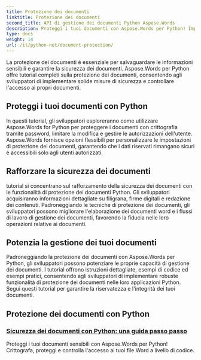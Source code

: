 ```yaml
---
title: Protezione dei documenti
linktitle: Protezione dei documenti
second_title: API di gestione dei documenti Python Aspose.Words
description: Proteggi i tuoi documenti con Aspose.Words per Python! Implementa la crittografia delle password, le autorizzazioni utente e le firme digitali per una solida protezione dei documenti.
type: docs
weight: 14
url: /it/python-net/document-protection/
---
```

La protezione dei documenti è essenziale per salvaguardare le informazioni sensibili e garantire la sicurezza dei documenti. Aspose.Words per Python offre tutorial completi sulla protezione dei documenti, consentendo agli sviluppatori di implementare solide misure di sicurezza e controllare l'accesso ai propri documenti.

## Proteggi i tuoi documenti con Python

In questi tutorial, gli sviluppatori esploreranno come utilizzare Aspose.Words for Python per proteggere i documenti con crittografia tramite password, limitare la modifica e gestire le autorizzazioni dell'utente. Aspose.Words fornisce opzioni flessibili per personalizzare le impostazioni di protezione dei documenti, garantendo che i dati riservati rimangano sicuri e accessibili solo agli utenti autorizzati.

## Rafforzare la sicurezza dei documenti

tutorial si concentrano sul rafforzamento della sicurezza dei documenti con le funzionalità di protezione dei documenti Python. Gli sviluppatori acquisiranno informazioni dettagliate su filigrana, firme digitali e redazione dei contenuti. Padroneggiando le tecniche di protezione dei documenti, gli sviluppatori possono migliorare l'elaborazione dei documenti word e i flussi di lavoro di gestione dei documenti, favorendo la fiducia nelle loro operazioni relative ai documenti.

## Potenzia la gestione dei tuoi documenti

Padroneggiando la protezione dei documenti con Aspose.Words per Python, gli sviluppatori possono potenziare le proprie capacità di gestione dei documenti. I tutorial offrono istruzioni dettagliate, esempi di codice ed esempi pratici, consentendo agli sviluppatori di implementare robuste funzionalità di protezione dei documenti nelle loro applicazioni Python. Segui questi tutorial per garantire la riservatezza e l'integrità dei tuoi documenti.

## Protezione dei documenti con Python
### [Sicurezza dei documenti con Python: una guida passo passo](./document-security-python/)
Proteggi i tuoi documenti sensibili con Aspose.Words per Python! Crittografa, proteggi e controlla l'accesso ai tuoi file Word a livello di codice.